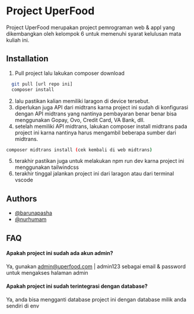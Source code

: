
# Project UperFood

Project UperFood merupakan project pemrograman web & appl yang dikembangkan oleh kelompok 6 untuk memenuhi syarat kelulusan mata kuliah ini.


## Installation

1. Pull project lalu lakukan composer download

```bash
  git pull [url repo ini]
  composer install
```
2. lalu pastikan kalian memiliki laragon di device tersebut.
3. diperlukan juga API dari midtrans karna project ini sudah di konfigurasi dengan API midtrans yang nantinya pembayaran benar benar bisa menggunakan Gopay, Ovo, Credit Card, VA Bank, dll.
4. setelah memiliki API midtrans, lakukan composer install midtrans pada project ini karna nantinya harus mengambil beberapa sumber dari midtrans.
```bash
composer midtrans install (cek kembali di web midtrans)
```
5. terakhir pastikan juga untuk melakukan npm run dev karna project ini menggunakan tailwindcss
6. terakhir tinggal jalankan project ini dari laragon atau dari terminal vscode
    
## Authors

- [@barunapasha](https://www.github.com/barunapasha)
- [@nurhumam](https://www.github.com/nurhumam)



## FAQ

#### Apakah project ini sudah ada akun admin?

Ya, gunakan admin@uperfood.com | admin123 sebagai email & password untuk mengakses halaman admin

#### Apakah project ini sudah terintegrasi dengan database?

Ya, anda bisa mengganti database project ini dengan database milik anda sendiri di env

